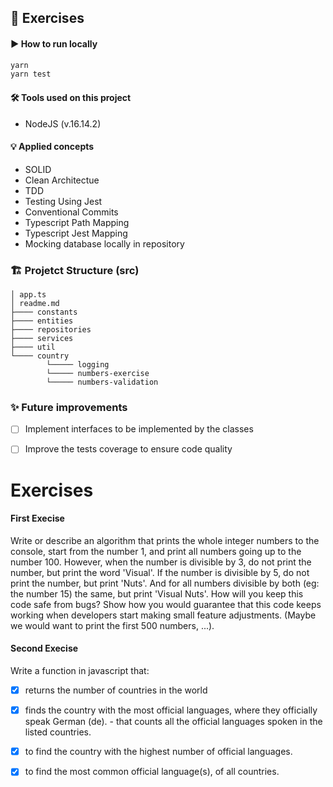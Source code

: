 ## 📝 Exercises

#### ▶️ How to run locally

```bash
yarn
yarn test
```

#### 🛠️ Tools used on this project 
- NodeJS (v.16.14.2)

#### 💡 Applied concepts
- SOLID
- Clean Architectue
- TDD
- Testing Using Jest
- Conventional Commits
- Typescript Path Mapping
- Typescript Jest Mapping
- Mocking database locally in repository

### 🏗️ Projetct Structure (src)
```
│ app.ts
│ readme.md
├──── constants
├──── entities
├──── repositories
├──── services
├──── util
└──── country
        └───── logging
        └───── numbers-exercise
        └───── numbers-validation
```

### ✨ Future improvements
- [ ] Implement interfaces to be implemented by the classes
- [ ] Improve the tests coverage to ensure code quality


# Exercises
#### First Execise
Write or describe an algorithm that prints the whole integer numbers to the console, start
from the number 1, and print all numbers going up to the number 100.
However, when the number is divisible by 3, do not print the number, but print the word
'Visual'. If the number is divisible by 5, do not print the number, but print 'Nuts'. And for
all numbers divisible by both (eg: the number 15) the same, but print 'Visual Nuts'.
How will you keep this code safe from bugs? Show how you would guarantee that this code
keeps working when developers start making small feature adjustments. (Maybe we would
want to print the first 500 numbers, ...).

#### Second Execise
Write a function in javascript that:
- [x] returns the number of countries in the world
- [x] finds the country with the most official languages, where they officially speak German
(de). - that counts all the official languages spoken in the listed countries.
- [x] to find the country with the highest number of official languages.
- [x] to find the most common official language(s), of all countries.

